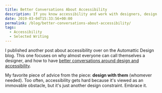 ```yaml
---
title: Better Conversations About Accessibility
description: If you know accessibility and work with designers, design with them.
date: 2019-03-04T15:33:56+00:00
permalink: /blog/better-conversations-about-accessibility/
tags:
  - Accessibility
  - Selected Writing
---
```


I published another post about accessibility over on the Automattic Design blog. This one focuses on why almost everyone can call themselves a designer, and how to have [better conversations around design and accessibility](https://automattic.design/2019/03/04/better-conversations-about-accessibility/).

My favorite piece of advice from the piece: **design with them** (whomever needed). Too often, accessibility gets hard because it's viewed as an immovable obstacle, but it's just another design constraint. Embrace it.
